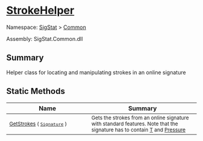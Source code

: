 # [StrokeHelper](./StrokeHelper.md)

Namespace: [SigStat]() > [Common](./README.md)

Assembly: SigStat.Common.dll

## Summary
Helper class for locating and manipulating strokes in an online signature

## Static Methods

| Name<a href="#"><img width=475></a> | Summary<a href="#"><img width=475></a> | 
| --- | --- | 
| <sub>[GetStrokes](./Methods/StrokeHelper-100663404.md) ( [`Signature`](./Signature.md) )</sub>| <sub>Gets the strokes from an online signature with standard features. Note that  the signature has to contain [T](https://github.com/hargitomi97/sigstat/blob/master/docs/md/SigStat/Common/Features.md) and [Pressure](https://github.com/hargitomi97/sigstat/blob/master/docs/md/SigStat/Common/Features.md)</sub>| <br>


